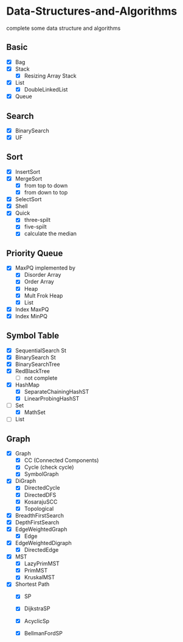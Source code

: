 # Data-Structures-and-Algorithms
complete some data structure and algorithms



## Basic 

- [x] Bag
- [x] Stack
  - [x] Resizing Array Stack
- [x] List
  - [x] DoubleLinkedList
- [x] Queue

## Search

- [x] BinarySearch
- [x] UF

## Sort

- [x] InsertSort
- [x] MergeSort
  - [x] from top to down
  - [x] from down to top
- [x] SelectSort
- [x] Shell
- [x] Quick
  - [x] three-spilt
  - [x] five-spilt
  - [x] calculate the median

## Priority Queue

- [x] MaxPQ implemented by 
  - [x] Disorder Array
  - [x] Order Array
  - [x] Heap 
  - [x] Mult Frok Heap
  - [x] List
- [x] Index MaxPQ
- [x] Index MinPQ

## Symbol Table

- [x] SequentialSearch St
- [x] BinarySearch St
- [x] BinarySearchTree
- [x] RedBlackTree
  - [ ] not complete
- [x] HashMap
  - [x] SeparateChainingHashST
  - [x] LinearProbingHashST

- [ ] Set
  - [x] MathSet

- [ ] List

## Graph

- [x] Graph
  - [x] CC (Connected Components)
  - [x] Cycle (check cycle)
  - [x] SymbolGraph
- [x] DiGraph
  - [x] DirectedCycle
  - [x] DirectedDFS
  - [x] KosarajuSCC
  - [x] Topological
- [x] BreadthFirstSearch
- [x] DepthFirstSearch
- [x] EdgeWeightedGraph
  - [x] Edge
- [x] EdgeWeightedDigraph
  - [x] DirectedEdge
- [x] MST
  - [x] LazyPrimMST
  - [x] PrimMST
  - [x] KruskalMST
- [x] Shortest Path
  - [x] SP
  - [x] DijkstraSP
  - [x] AcyclicSp
  - [x] BellmanFordSP

